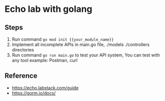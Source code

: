 # Echo lab with golang

## Steps
1. Run command `go mod init {{your_module_name}}`
2. Implement all incomplete APIs in main.go file, ./models ./controllers directories
3. Run command `go run main.go` to test your API system, You can test with any tool example: Postman, curl

## Reference
- https://echo.labstack.com/guide
- https://gorm.io/docs/